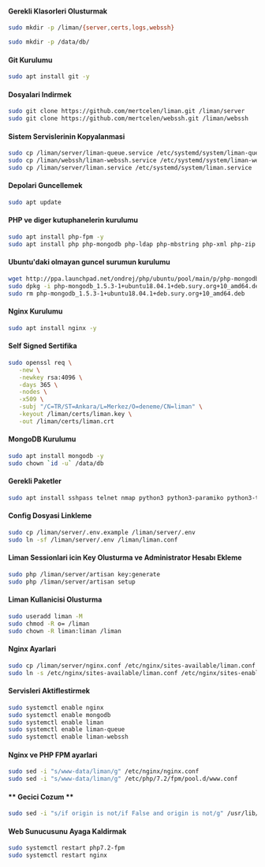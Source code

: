 #### Gerekli Klasorleri Olusturmak
```bash
sudo mkdir -p /liman/{server,certs,logs,webssh}

sudo mkdir -p /data/db/
```

#### Git Kurulumu
```bash
sudo apt install git -y
```
#### Dosyalari Indirmek
```bash
sudo git clone https://github.com/mertcelen/liman.git /liman/server
sudo git clone https://github.com/mertcelen/webssh.git /liman/webssh
```
#### Sistem Servislerinin Kopyalanmasi
```bash
sudo cp /liman/server/liman-queue.service /etc/systemd/system/liman-queue.service
sudo cp /liman/webssh/liman-webssh.service /etc/systemd/system/liman-webssh.service
sudo cp /liman/server/liman.service /etc/systemd/system/liman.service
```
#### Depolari Guncellemek
```bash
sudo apt update
```
#### PHP ve diger kutuphanelerin kurulumu
```bash
sudo apt install php-fpm -y
sudo apt install php php-mongodb php-ldap php-mbstring php-xml php-zip -y
```
#### Ubuntu'daki olmayan guncel surumun kurulumu
```bash
wget http://ppa.launchpad.net/ondrej/php/ubuntu/pool/main/p/php-mongodb/php-mongodb_1.5.3-1+ubuntu18.04.1+deb.sury.org+10_amd64.deb
sudo dpkg -i php-mongodb_1.5.3-1+ubuntu18.04.1+deb.sury.org+10_amd64.deb
sudo rm php-mongodb_1.5.3-1+ubuntu18.04.1+deb.sury.org+10_amd64.deb
```
#### Nginx Kurulumu
```bash
sudo apt install nginx -y
```
#### Self Signed Sertifika
```bash
sudo openssl req \
   -new \
   -newkey rsa:4096 \
   -days 365 \
   -nodes \
   -x509 \
   -subj "/C=TR/ST=Ankara/L=Merkez/O=deneme/CN=liman" \
   -keyout /liman/certs/liman.key \
   -out /liman/certs/liman.crt
```
#### MongoDB Kurulumu
```bash
sudo apt install mongodb -y
sudo chown `id -u` /data/db
```
#### Gerekli Paketler
```bash
sudo apt install sshpass telnet nmap python3 python3-paramiko python3-tornado dnsutils -y
```
#### Config Dosyasi Linkleme
```bash
sudo cp /liman/server/.env.example /liman/server/.env
sudo ln -sf /liman/server/.env /liman/liman.conf
```
#### Liman Sessionlari icin Key Olusturma ve Administrator Hesabı Ekleme
```bash
sudo php /liman/server/artisan key:generate
sudo php /liman/server/artisan setup
```
#### Liman Kullanicisi Olusturma
```bash
sudo useradd liman -M
sudo chmod -R o= /liman
sudo chown -R liman:liman /liman
```
#### Nginx Ayarlari
```bash
sudo cp /liman/server/nginx.conf /etc/nginx/sites-available/liman.conf
sudo ln -s /etc/nginx/sites-available/liman.conf /etc/nginx/sites-enabled/liman.conf
```
#### Servisleri Aktiflestirmek
```bash
sudo systemctl enable nginx
sudo systemctl enable mongodb
sudo systemctl enable liman
sudo systemctl enable liman-queue
sudo systemctl enable liman-webssh
```
#### Nginx ve PHP FPM ayarlari
```bash
sudo sed -i "s/www-data/liman/g" /etc/nginx/nginx.conf
sudo sed -i "s/www-data/liman/g" /etc/php/7.2/fpm/pool.d/www.conf
```
#### ** Gecici Cozum **
```bash
sudo sed -i "s/if origin is not/if False and origin is not/g" /usr/lib/python3/dist-packages/tornado/websocket.py
```
#### Web Sunucusunu Ayaga Kaldirmak
```bash
sudo systemctl restart php7.2-fpm
sudo systemctl restart nginx
```
